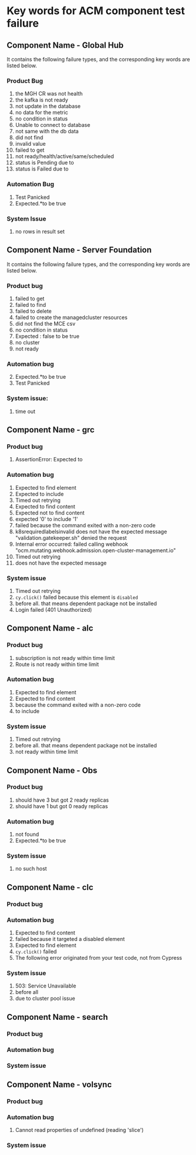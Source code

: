 # Key words for ACM component test failure

## Component Name - Global Hub

It contains the following failure types, and the corresponding key words are listed below.

### Product Bug 

  1. the MGH CR was not health
  2. the kafka is not ready
  3. not update in the database
  4. no data for the metric
  5. no condition in status
  6. Unable to connect to database
  7. not same with the db data
  8. did not find
  9. invalid value
  10. failed to get
  11. not ready/health/active/same/scheduled
  12. status is Pending due to
  13. status is Failed due to

### Automation Bug

  1. Test Panicked
  2. Expected.*to be true

### System Issue

  1. no rows in result set

## Component Name - Server Foundation

It contains the following failure types, and the corresponding key words are listed below.

### Product bug

  1. failed to get
  2. failed to find
  3. failed to delete
  4. failed to create the managedcluster resources
  4. did not find the MCE csv
  5. no condition in status
  6. Expected <bool>: false to be true
  7. no cluster
  8. not ready
  
### Automation bug 

  2. Expected.*to be true  
  3. Test Panicked 

### System issue:
  1. time out

## Component Name - grc

### Product bug

  1. AssertionError: Expected to

### Automation bug

  1. Expected to find element
  2. Expected to include
  3. Timed out retrying
  4. Expected to find content
  5. Expected not to find content
  6. expected '0' to include '1'
  7. failed because the command exited with a non-zero code
  8. k8srequiredlabelsinvalid does not have the expected message "validation.gatekeeper.sh" denied the request
  9. Internal error occurred: failed calling webhook "ocm.mutating.webhook.admission.open-cluster-management.io"
  10. Timed out retrying
  11. does not have the expected message

### System issue

  1. Timed out retrying
  2. `cy.click()` failed because this element is `disabled`
  3. before all. that means dependent package not be installed
  4. Login failed (401 Unauthorized)

## Component Name - alc

### Product bug
 1. subscription is not ready within time limit
 2. Route is not ready within time limit

### Automation bug
  1. Expected to find element
  2. Expected to find content 
  3. because the command exited with a non-zero code
  4. to include

### System issue
  1. Timed out retrying
  2. before all. that means dependent package not be installed
  3. not ready within time limit

## Component Name - Obs

### Product bug
  1. should have 3 but got 2 ready replicas
  2. should have 1 but got 0 ready replicas

### Automation bug
  1. not found
  2. Expected.*to be true

### System issue
  1. no such host

## Component Name - clc

### Product bug
### Automation bug
  1. Expected to find content
  2. failed because it targeted a disabled element
  3. Expected to find element
  4. `cy.click()` failed
  5. The following error originated from your test code, not from Cypress
  
### System issue
  1. 503: Service Unavailable
  2. before all
  3. due to cluster pool issue

## Component Name - search

### Product bug
### Automation bug
### System issue 

## Component Name - volsync

### Product bug
### Automation bug
1. Cannot read properties of undefined (reading 'slice')
### System issue 
